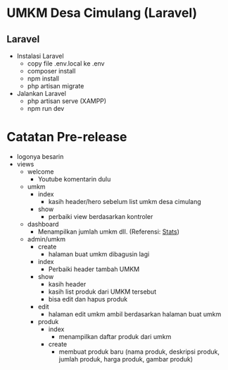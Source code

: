 # UMKM Desa Cimulang (Laravel)
## Laravel
- Instalasi Laravel
  - copy file .env.local ke .env
  - composer install
  - npm install
  - php artisan migrate
- Jalankan Laravel
  - php artisan serve (XAMPP)
  - npm run dev
# Catatan Pre-release
- logonya besarin
- views
  - welcome
    - Youtube komentarin dulu
  - umkm
    - index
      - kasih header/hero sebelum list umkm desa cimulang
    - show
      - perbaiki view berdasarkan kontroler
  - dashboard
    - Menampilkan jumlah umkm dll. (Referensi: [Stats](https://www.tailbits.com/components/stats))
  - admin/umkm
    - create
      - halaman buat umkm dibagusin lagi
    - index
      - Perbaiki header tambah UMKM
    - show
      - kasih header
      - kasih list produk dari UMKM tersebut
      - bisa edit dan hapus produk
    - edit
      - halaman edit umkm ambil berdasarkan halaman buat umkm
    - produk
      - index
        - menampilkan daftar produk dari umkm
      - create
        - membuat produk baru (nama produk, deskripsi produk, jumlah produk, harga produk, gambar produk)